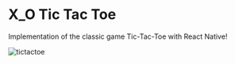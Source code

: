 #  X_O Tic Tac Toe

Implementation of the classic game Tic-Tac-Toe with React Native!

![tictactoe](https://i.imgur.com/yoS0Kje.jpg)
